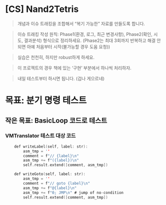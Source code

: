 # [CS] Nand2Tetris 



> 개념과 이슈 트래킹을 조합해서 “복기 가능한” 자료를 만들도록 합니다.

> 이슈 트래킹 작성 원칙: Phase1(환경, 로그, 최근 변경사항), Phase2(확인, 시도, 결과분석) 형식으로 정리하세요. (Phase2는 최대 3회까지 반복하고 해결 안 되면 아예 처음부터 시작(불가능할 경우 도움 요청))

> 실습은 천천히, 하지만 robust하게 하세요. 



> 이 프로젝트의 경우 책에 있는 ‘구현’ 부분에서 하나씩 처리하자.

> 내일 테스트부터 하시면 됩니다. (겁나 게으르네)

# 목표: 분기 명령 테스트

## 작은 목표: BasicLoop 코드로 테스트

### VMTranslator 테스트 대상 코드

```c
    def writeLabel(self, label: str):
        asm_tmp = ''
        comment = f"// {label}\n"
        asm_tmp += f"({label})\n"
        self.result.extend([comment, asm_tmp])

    def writeGoto(self, label: str):
        asm_tmp = ''
        comment = f"// goto {label}\n"
        asm_tmp += f"@{label}\n"
        asm_tmp += f"0; JMP\n" # jump of no-condition
        self.result.extend([comment, asm_tmp])
```

